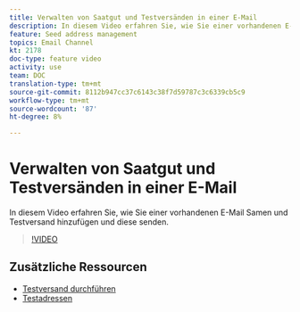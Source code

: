 ```yaml
---
title: Verwalten von Saatgut und Testversänden in einer E-Mail
description: In diesem Video erfahren Sie, wie Sie einer vorhandenen E-Mail Samen und Testversand hinzufügen und diese senden.
feature: Seed address management
topics: Email Channel
kt: 2178
doc-type: feature video
activity: use
team: DOC
translation-type: tm+mt
source-git-commit: 8112b947cc37c6143c38f7d59787c3c6339cb5c9
workflow-type: tm+mt
source-wordcount: '87'
ht-degree: 8%

---
```



# Verwalten von Saatgut und Testversänden in einer E-Mail

In diesem Video erfahren Sie, wie Sie einer vorhandenen E-Mail Samen und Testversand hinzufügen und diese senden.

>[!VIDEO](https://video.tv.adobe.com/v/25606?quality=12)

## Zusätzliche Ressourcen

- [Testversand durchführen](https://docs.adobe.com/content/help/en/campaign-classic/using/transactional-messaging/message-templates/sending-a-proof.html)
- [Testadressen](https://docs.adobe.com/content/help/en/campaign-classic/using/configuring-campaign-classic/use-a-custom-recipient-table/seed-addresses.html)
